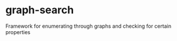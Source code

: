 graph-search
============

Framework for enumerating through graphs and checking for certain properties
